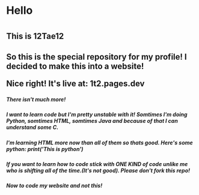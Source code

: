<DOCTYPE html>
<h1>Hello<h1/>
 <h2>This is 12Tae12<h2/>
       <p>So this is the special repository for my profile! I decided to make this into a website!<p/>
Nice right!
  It's live at: 1t2.pages.dev
<h5>There isn't much more!<h5/>
<h5>I want to learn code but I'm pretty unstable with it! Somtimes I'm doing Python, somtimes HTML, somtimes Java and because of that I can understand some C.<h5/>
 <h5>I'm learning HTML more now than all of them so thats good. Here's some python: print('This is python')<h5/>
  <h5>If you want to learn how to code stick with ONE KIND of code unlike me who is shifting all of the time.(It's not good). Please don't fork this repo!<h5/>
   <h5>Now to code my website and not this!<h5/>
